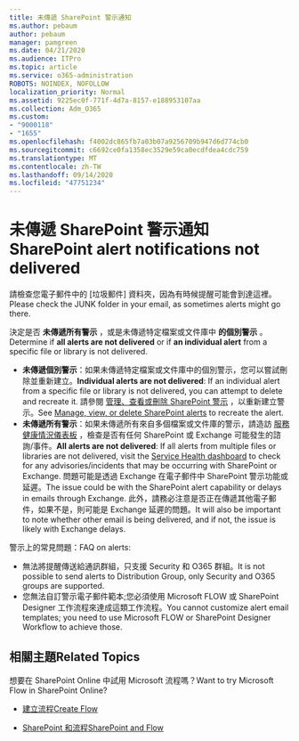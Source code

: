 ```yaml
---
title: 未傳遞 SharePoint 警示通知
ms.author: pebaum
author: pebaum
manager: pamgreen
ms.date: 04/21/2020
ms.audience: ITPro
ms.topic: article
ms.service: o365-administration
ROBOTS: NOINDEX, NOFOLLOW
localization_priority: Normal
ms.assetid: 9225ec0f-771f-4d7a-8157-e188953107aa
ms.collection: Adm_O365
ms.custom:
- "9000118"
- "1655"
ms.openlocfilehash: f4002dc865fb7a03b07a9256709b947d6d774cb0
ms.sourcegitcommit: c6692ce0fa1358ec3529e59ca0ecdfdea4cdc759
ms.translationtype: MT
ms.contentlocale: zh-TW
ms.lasthandoff: 09/14/2020
ms.locfileid: "47751234"
---
```

# <a name="sharepoint-alert-notifications-not-delivered"></a><span data-ttu-id="c8964-102">未傳遞 SharePoint 警示通知</span><span class="sxs-lookup"><span data-stu-id="c8964-102">SharePoint alert notifications not delivered</span></span>

<span data-ttu-id="c8964-103">請檢查您電子郵件中的 [垃圾郵件] 資料夾，因為有時候提醒可能會到達這裡。</span><span class="sxs-lookup"><span data-stu-id="c8964-103">Please check the JUNK folder in your email, as sometimes alerts might go there.</span></span>

<span data-ttu-id="c8964-104">決定是否 **未傳遞所有警示** ，或是未傳遞特定檔案或文件庫中 **的個別警示** 。</span><span class="sxs-lookup"><span data-stu-id="c8964-104">Determine if **all alerts are not delivered** or if **an individual alert** from a specific file or library is not delivered.</span></span>

- <span data-ttu-id="c8964-105">**未傳遞個別警示**：如果未傳遞特定檔案或文件庫中的個別警示，您可以嘗試刪除並重新建立。</span><span class="sxs-lookup"><span data-stu-id="c8964-105">**Individual alerts are not delivered**: If an individual alert from a specific file or library is not delivered, you can attempt to delete and recreate it.</span></span> <span data-ttu-id="c8964-106">請參閱 [管理、查看或刪除 SharePoint 警示](https://support.office.com/article/manage-view-or-delete-sharepoint-alerts-99dfb19c-9a90-4a8c-aba1-aa8c8afb0de2) ，以重新建立警示。</span><span class="sxs-lookup"><span data-stu-id="c8964-106">See [Manage, view, or delete SharePoint alerts](https://support.office.com/article/manage-view-or-delete-sharepoint-alerts-99dfb19c-9a90-4a8c-aba1-aa8c8afb0de2) to recreate the alert.</span></span>
- <span data-ttu-id="c8964-107">**未傳遞所有警示**：如果未傳遞所有來自多個檔案或文件庫的警示，請造訪 [服務健康情況儀表板](https://admin.microsoft.com/AdminPortal/Home#/servicehealth) ，檢查是否有任何 SharePoint 或 Exchange 可能發生的諮詢/事件。</span><span class="sxs-lookup"><span data-stu-id="c8964-107">**All alerts are not delivered**: If all alerts from multiple files or libraries are not delivered, visit the [Service Health dashboard](https://admin.microsoft.com/AdminPortal/Home#/servicehealth) to check for any advisories/incidents that may be occurring with SharePoint or Exchange.</span></span> <span data-ttu-id="c8964-108">問題可能是透過 Exchange 在電子郵件中 SharePoint 警示功能或延遲。</span><span class="sxs-lookup"><span data-stu-id="c8964-108">The issue could be with the SharePoint alert capability or delays in emails through Exchange.</span></span> <span data-ttu-id="c8964-109">此外，請務必注意是否正在傳遞其他電子郵件，如果不是，則可能是 Exchange 延遲的問題。</span><span class="sxs-lookup"><span data-stu-id="c8964-109">It will also be important to note whether other email is being delivered, and if not, the issue is likely with Exchange delays.</span></span>

<span data-ttu-id="c8964-110">警示上的常見問題：</span><span class="sxs-lookup"><span data-stu-id="c8964-110">FAQ on alerts:</span></span>

- <span data-ttu-id="c8964-111">無法將提醒傳送給通訊群組，只支援 Security 和 O365 群組。</span><span class="sxs-lookup"><span data-stu-id="c8964-111">It is not possible to send alerts to Distribution Group, only Security and O365 groups are supported.</span></span>
- <span data-ttu-id="c8964-112">您無法自訂警示電子郵件範本;您必須使用 Microsoft FLOW 或 SharePoint Designer 工作流程來達成這類工作流程。</span><span class="sxs-lookup"><span data-stu-id="c8964-112">You cannot customize alert email templates; you need to use Microsoft FLOW or SharePoint Designer Workflow to achieve those.</span></span>

## <a name="related-topics"></a><span data-ttu-id="c8964-113">相關主題</span><span class="sxs-lookup"><span data-stu-id="c8964-113">Related Topics</span></span>

<span data-ttu-id="c8964-114">想要在 SharePoint Online 中試用 Microsoft 流程嗎？</span><span class="sxs-lookup"><span data-stu-id="c8964-114">Want to try Microsoft Flow in SharePoint Online?</span></span>

- [<span data-ttu-id="c8964-115">建立流程</span><span class="sxs-lookup"><span data-stu-id="c8964-115">Create Flow</span></span>](https://support.office.com/article/a9c3e03b-0654-46af-a254-20252e580d01)

- [<span data-ttu-id="c8964-116">SharePoint 和流程</span><span class="sxs-lookup"><span data-stu-id="c8964-116">SharePoint and Flow</span></span>](https://flow.microsoft.com//blog/sharepoint-and-flow/)
